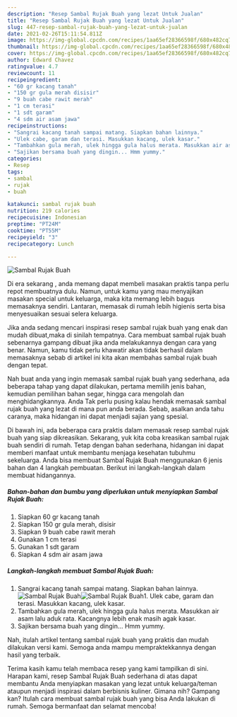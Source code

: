 ```yaml
---
description: "Resep Sambal Rujak Buah yang lezat Untuk Jualan"
title: "Resep Sambal Rujak Buah yang lezat Untuk Jualan"
slug: 447-resep-sambal-rujak-buah-yang-lezat-untuk-jualan
date: 2021-02-26T15:11:54.811Z
image: https://img-global.cpcdn.com/recipes/1aa65ef28366598f/680x482cq70/sambal-rujak-buah-foto-resep-utama.jpg
thumbnail: https://img-global.cpcdn.com/recipes/1aa65ef28366598f/680x482cq70/sambal-rujak-buah-foto-resep-utama.jpg
cover: https://img-global.cpcdn.com/recipes/1aa65ef28366598f/680x482cq70/sambal-rujak-buah-foto-resep-utama.jpg
author: Edward Chavez
ratingvalue: 4.7
reviewcount: 11
recipeingredient:
- "60 gr kacang tanah"
- "150 gr gula merah disisir"
- "9 buah cabe rawit merah"
- "1 cm terasi"
- "1 sdt garam"
- "4 sdm air asam jawa"
recipeinstructions:
- "Sangrai kacang tanah sampai matang. Siapkan bahan lainnya."
- "Ulek cabe, garam dan terasi. Masukkan kacang, ulek kasar."
- "Tambahkan gula merah, ulek hingga gula halus merata. Masukkan air asam lalu aduk rata. Kacangnya lebih enak masih agak kasar."
- "Sajikan bersama buah yang dingin... Hmm yummy."
categories:
- Resep
tags:
- sambal
- rujak
- buah

katakunci: sambal rujak buah 
nutrition: 219 calories
recipecuisine: Indonesian
preptime: "PT24M"
cooktime: "PT55M"
recipeyield: "3"
recipecategory: Lunch

---
```



![Sambal Rujak Buah](https://img-global.cpcdn.com/recipes/1aa65ef28366598f/680x482cq70/sambal-rujak-buah-foto-resep-utama.jpg)

Di era  sekarang , anda memang dapat membeli masakan praktis tanpa perlu repot membuatnya dulu. Namun, untuk kamu yang mau menyajikan masakan special untuk keluarga, maka kita memang lebih bagus memasaknya sendiri. Lantaran, memasak di rumah lebih higienis serta bisa menyesuaikan sesuai selera keluarga.

Jika anda sedang mencari inspirasi resep sambal rujak buah yang enak dan mudah dibuat,maka di sinilah tempatnya. Cara membuat sambal rujak buah  sebenarnya gampang dibuat jika anda melakukannya dengan cara yang benar. Namun, kamu tidak perlu khawatir akan tidak berhasil dalam memasaknya 
sebab di artikel ini kita akan membahas sambal rujak buah dengan tepat.  



Nah buat anda yang ingin memasak sambal rujak buah yang sederhana, ada beberapa tahap yang dapat dilakukan, pertama memilih jenis bahan, kemudian pemilihan bahan segar, hingga cara mengolah dan menghidangkannya. Anda Tak perlu pusing kalau hendak memasak sambal rujak buah yang lezat di mana pun anda berada. Sebab, asalkan anda  tahu caranya, maka hidangan ini dapat menjadi sajian yang spesial.

Di bawah ini, ada beberapa cara praktis  dalam memasak resep sambal rujak buah yang siap dikreasikan. Sekarang, yuk kita coba kreasikan sambal rujak buah sendiri di rumah. Tetap dengan bahan sederhana, hidangan ini dapat memberi manfaat untuk membantu menjaga kesehatan tubuhmu sekeluarga. Anda bisa membuat Sambal Rujak Buah menggunakan 6 jenis bahan dan 4 langkah pembuatan. Berikut ini langkah-langkah dalam membuat hidangannya.

<!--inarticleads1-->

##### Bahan-bahan dan bumbu yang diperlukan untuk menyiapkan Sambal Rujak Buah:

1. Siapkan 60 gr kacang tanah
1. Siapkan 150 gr gula merah, disisir
1. Siapkan 9 buah cabe rawit merah
1. Gunakan 1 cm terasi
1. Gunakan 1 sdt garam
1. Siapkan 4 sdm air asam jawa




<!--inarticleads2-->

##### Langkah-langkah membuat Sambal Rujak Buah:

1. Sangrai kacang tanah sampai matang. Siapkan bahan lainnya.
<img src="https://img-global.cpcdn.com/steps/e43ea4466940a3d0/160x128cq70/sambal-rujak-buah-langkah-memasak-1-foto.jpg" alt="Sambal Rujak Buah"><img src="https://img-global.cpcdn.com/steps/903184030c2ea5d7/160x128cq70/sambal-rujak-buah-langkah-memasak-1-foto.jpg" alt="Sambal Rujak Buah">1. Ulek cabe, garam dan terasi. Masukkan kacang, ulek kasar.
1. Tambahkan gula merah, ulek hingga gula halus merata. Masukkan air asam lalu aduk rata. Kacangnya lebih enak masih agak kasar.
1. Sajikan bersama buah yang dingin... Hmm yummy.




Nah, itulah artikel tentang  sambal rujak buah  yang praktis dan mudah dilakukan versi kami. Semoga anda mampu mempraktekkannya dengan hasil yang terbaik. 

Terima kasih kamu telah membaca resep yang kami tampilkan di sini. Harapan kami, resep  Sambal Rujak Buah sederhana di atas dapat membantu Anda menyiapkan masakan yang lezat untuk keluarga/teman ataupun menjadi inspirasi dalam berbisnis kuliner. Gimana nih? Gampang kan? Itulah cara membuat sambal rujak buah yang bisa Anda lakukan di rumah. Semoga bermanfaat dan selamat mencoba!

